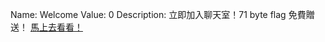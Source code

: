 Name: Welcome
Value: 0
Description: 立即加入聊天室！71 byte flag 免費贈送！
[馬上去看看！](https://discord.gg/J3c4meah)
